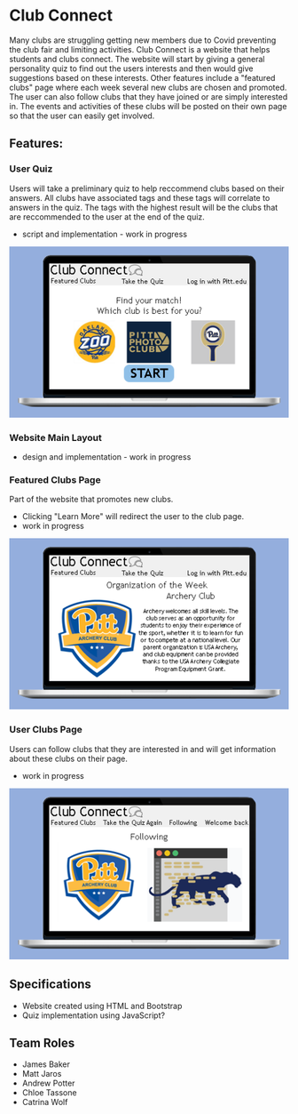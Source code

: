 # Club Connect
Many clubs are struggling getting new members due to Covid preventing the club fair and limiting activities. Club Connect is a website that helps students and clubs connect. The website will start by giving a general personality quiz to find out the users interests and then would give suggestions based on these interests. Other features include a "featured clubs" page where each week several new clubs are chosen and promoted. The user can also follow clubs that they have joined or are simply interested in. The events and activities of these clubs will be posted on their own page so that the user can easily get involved.

## Features:

### User Quiz
Users will take a preliminary quiz to help reccommend clubs based on their answers. All clubs have associated tags and these tags will correlate to answers in the quiz. The tags with the highest result will be the clubs that are reccommended to the user at the end of the quiz.
  - script and implementation - work in progress

![Quiz](Quiz.png)

### Website Main Layout
  - design and implementation - work in progress

### Featured Clubs Page
Part of the website that promotes new clubs. 
  - Clicking "Learn More" will redirect the user to the club page.
  - work in progress 

![featured](Featured.png)

### User Clubs Page
Users can follow clubs that they are interested in and will get information about these clubs on their page.
  - work in progress 

![Following](Following.png)

## Specifications
  - Website created using HTML and Bootstrap
  - Quiz implementation using JavaScript?
## Team Roles
  - James Baker
  - Matt Jaros
  - Andrew Potter
  - Chloe Tassone
  - Catrina Wolf  


[//]: # (These are reference links used in the body of this note and get stripped out when the markdown processor does its job. There is no need to format nicely because it shouldn't be seen. Thanks SO - http://stackoverflow.com/questions/4823468/store-comments-in-markdown-syntax)


   [dill]: <https://github.com/joemccann/dillinger>
   [git-repo-url]: <https://github.com/joemccann/dillinger.git>
   [john gruber]: <http://daringfireball.net>
   [df1]: <http://daringfireball.net/projects/markdown/>
   [markdown-it]: <https://github.com/markdown-it/markdown-it>
   [Ace Editor]: <http://ace.ajax.org>
   [node.js]: <http://nodejs.org>
   [Twitter Bootstrap]: <http://twitter.github.com/bootstrap/>
   [jQuery]: <http://jquery.com>
   [@tjholowaychuk]: <http://twitter.com/tjholowaychuk>
   [express]: <http://expressjs.com>
   [AngularJS]: <http://angularjs.org>
   [Gulp]: <http://gulpjs.com>

   [PlDb]: <https://github.com/joemccann/dillinger/tree/master/plugins/dropbox/README.md>
   [PlGh]: <https://github.com/joemccann/dillinger/tree/master/plugins/github/README.md>
   [PlGd]: <https://github.com/joemccann/dillinger/tree/master/plugins/googledrive/README.md>
   [PlOd]: <https://github.com/joemccann/dillinger/tree/master/plugins/onedrive/README.md>
   [PlMe]: <https://github.com/joemccann/dillinger/tree/master/plugins/medium/README.md>
   [PlGa]: <https://github.com/RahulHP/dillinger/blob/master/plugins/googleanalytics/README.md>
